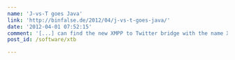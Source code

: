 ```yaml
---
name: 'J-vs-T goes Java'
link: 'http://binfalse.de/2012/04/j-vs-t-goes-java/'
date: '2012-04-01 07:52:15'
comment: '[...] can find the new XMPP to Twitter bridge with the name XTB in my sidebar. It&#8217;s now written in nice Java code, easy to understand and much easier to work [...]'
post_id: /software/xtb

---
```



